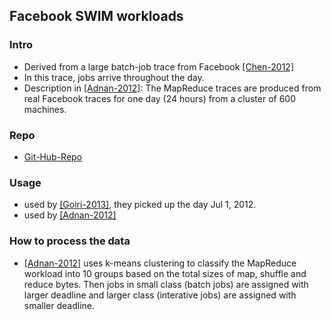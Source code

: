 Facebook SWIM workloads
---


### Intro
- Derived from a large batch-job trace from Facebook [[Chen-2012]](http://www.odbms.org/2014/03/statistical-workload-injector-mapreduce-swim/)
- In this trace, jobs arrive throughout the day. 
- Description in [[Adnan-2012]](../papers/AdnanS12_dynamic-deferral-geoDC.md): The MapReduce traces are produced from real Facebook traces for one day (24 hours) from a cluster of 600 machines.

### Repo
- [Git-Hub-Repo](https://github.com/SWIMProjectUCB/SWIM)

### Usage
- used by [[Goiri-2013]](https://github.com/hxwang/GreenDC-Summary/blob/master/GoiriIK13_Designing-and-Managing-Datacenters-Powered-by-Renewable-Energy.md), they picked up the day Jul 1, 2012.
- used by [[Adnan-2012]](../papers/AdnanS12_dynamic-deferral-geoDC.md)

### How to process the data
- [[Adnan-2012]](../papers/AdnanS12_dynamic-deferral-geoDC.md) uses k-means clustering to classify the MapReduce workload into 10 groups based on the total sizes of map, shuffle and reduce bytes. Then jobs in small class (batch jobs) are assigned with larger deadline and larger class (interative jobs) are assigned with smaller deadline.

